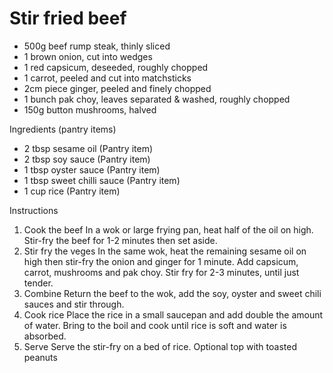 # Stir fried beef

- 500g beef rump steak, thinly sliced 
- 1 brown onion, cut into wedges 
- 1 red capsicum, deseeded, roughly chopped 
- 1 carrot, peeled and cut into matchsticks 
- 2cm piece ginger, peeled and finely chopped 
- 1 bunch pak choy, leaves separated & washed, roughly chopped 
- 150g button mushrooms, halved 

Ingredients (pantry items)

- 2 tbsp sesame oil (Pantry item) 
- 2 tbsp soy sauce (Pantry item) 
- 1 tbsp oyster sauce (Pantry item) 
- 1 tbsp sweet chilli sauce (Pantry item) 
- 1 cup rice (Pantry item) 

Instructions

1. Cook the beef
In a wok or large frying pan, heat half of the oil on high. Stir-fry the beef for 1-2 minutes then set aside.
2. Stir fry the veges
In the same wok, heat the remaining sesame oil on high then stir-fry the onion and ginger for 1 minute. Add capsicum, carrot, mushrooms and pak choy. Stir fry for 2-3 minutes, until just tender.
3. Combine
Return the beef to the wok, add the soy, oyster and sweet chili sauces and stir through.
4. Cook rice
Place the rice in a small saucepan and add double the amount of water. Bring to the boil and cook until rice is soft and water is absorbed.
5. Serve
Serve the stir-fry on a bed of rice. Optional top with toasted peanuts 
